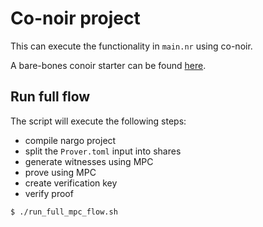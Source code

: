 # Co-noir project

This can execute the functionality in `main.nr` using co-noir. 

A bare-bones conoir starter can be found [here](https://github.com/ewynx/conoir_starter).

## Run full flow

The script will execute the following steps:
- compile nargo project
- split the `Prover.toml` input into shares
- generate witnesses using MPC
- prove using MPC
- create verification key
- verify proof

```bash
$ ./run_full_mpc_flow.sh
```
